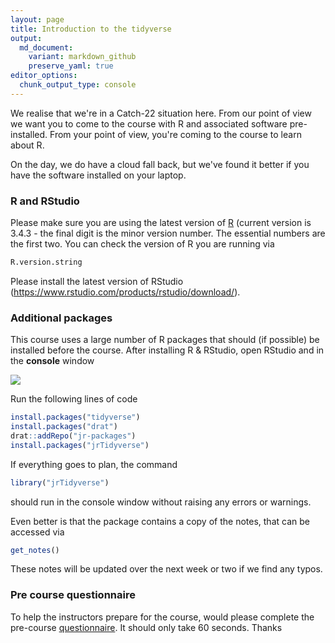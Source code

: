 ```yaml
---
layout: page
title: Introduction to the tidyverse
output:
  md_document:
    variant: markdown_github
    preserve_yaml: true
editor_options: 
  chunk_output_type: console
---
```


We realise that we're in a Catch-22 situation here. From our point of view we want you to come to the course with R and associated software pre-installed. From your point of view, you're coming to the course to learn about R.

On the day, we do have a cloud fall back, but we've found it better if you have the software installed on your laptop.

### R and RStudio

Please make sure you are using the latest version of [R](https://cran.r-project.org/) (current version is 3.4.3 - the final digit is the minor version number. The essential numbers are the first two. You can check the version of R you are running via

``` r
R.version.string
```

Please install the latest version of RStudio (<https://www.rstudio.com/products/rstudio/download/>).

### Additional packages

This course uses a large number of R packages that should (if possible) be installed before the course. After installing R & RStudio, open RStudio and in the **console** window

![](../graphics/tidyverse.png)

Run the following lines of code

``` r
install.packages("tidyverse")
install.packages("drat")
drat::addRepo("jr-packages")
install.packages("jrTidyverse")
```

If everything goes to plan, the command

``` r
library("jrTidyverse")
```

should run in the console window without raising any errors or warnings.

Even better is that the package contains a copy of the notes, that can be accessed via

``` r
get_notes()
```

These notes will be updated over the next week or two if we find any typos.

### Pre course questionnaire

To help the instructors prepare for the course, would please complete the pre-course [questionnaire](https://www.jumpingrivers.com/q/scotland.html). It should only take 60 seconds. Thanks
